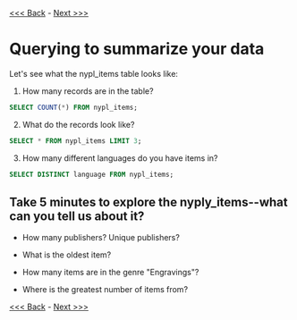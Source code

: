 [<<< Back](9-importcsv.md) - [Next >>>](11-queries_challenge.md)  

# Querying to summarize your data  

Let's see what the nypl_items table looks like:  

1. How many records are in the table?  

```sql
SELECT COUNT(*) FROM nypl_items;  
```  

2. What do the records look like?  

```sql
SELECT * FROM nypl_items LIMIT 3;
```  

3. How many different languages do you have items in?  

```sql
SELECT DISTINCT language FROM nypl_items;
```  

## Take 5 minutes to explore the nyply_items--what can you tell us about it?  

- How many publishers? Unique publishers?  

- What is the oldest item?  

- How many items are in the genre "Engravings"?  

- Where is the greatest number of items from?  


[<<< Back](9-importcsv.md) - [Next >>>](11-queries_challenge.md)